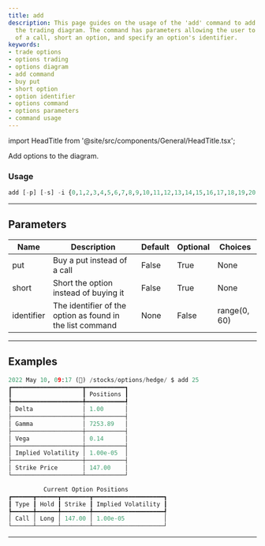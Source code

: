 ```yaml
---
title: add
description: This page guides on the usage of the 'add' command to add options to
  the trading diagram. The command has parameters allowing the user to buy a put instead
  of a call, short an option, and specify an option's identifier.
keywords:
- trade options
- options trading
- options diagram
- add command
- buy put
- short option
- option identifier
- options command
- options parameters
- command usage
---
```


import HeadTitle from '@site/src/components/General/HeadTitle.tsx';

<HeadTitle title="add - Hedge - Options - Stocks - Reference | OpenBB Terminal Docs" />

Add options to the diagram.

### Usage

```python
add [-p] [-s] -i {0,1,2,3,4,5,6,7,8,9,10,11,12,13,14,15,16,17,18,19,20,21,22,23,24,25,26,27,28,29,30,31,32,33,34,35,36,37,38,39,40,41,42,43,44,45,46,47,48,49,50,51,52,53,54,55,56,57,58,59}
```

---

## Parameters

| Name | Description | Default | Optional | Choices |
| ---- | ----------- | ------- | -------- | ------- |
| put | Buy a put instead of a call | False | True | None |
| short | Short the option instead of buying it | False | True | None |
| identifier | The identifier of the option as found in the list command | None | False | range(0, 60) |


---

## Examples

```python
2022 May 10, 09:17 (🦋) /stocks/options/hedge/ $ add 25
┏━━━━━━━━━━━━━━━━━━━━┳━━━━━━━━━━━┓
┃                    ┃ Positions ┃
┡━━━━━━━━━━━━━━━━━━━━╇━━━━━━━━━━━┩
│ Delta              │ 1.00      │
├────────────────────┼───────────┤
│ Gamma              │ 7253.89   │
├────────────────────┼───────────┤
│ Vega               │ 0.14      │
├────────────────────┼───────────┤
│ Implied Volatility │ 1.00e-05  │
├────────────────────┼───────────┤
│ Strike Price       │ 147.00    │
└────────────────────┴───────────┘

          Current Option Positions
┏━━━━━━┳━━━━━━┳━━━━━━━━┳━━━━━━━━━━━━━━━━━━━━┓
┃ Type ┃ Hold ┃ Strike ┃ Implied Volatility ┃
┡━━━━━━╇━━━━━━╇━━━━━━━━╇━━━━━━━━━━━━━━━━━━━━┩
│ Call │ Long │ 147.00 │ 1.00e-05           │
└──────┴──────┴────────┴────────────────────┘
```
---
